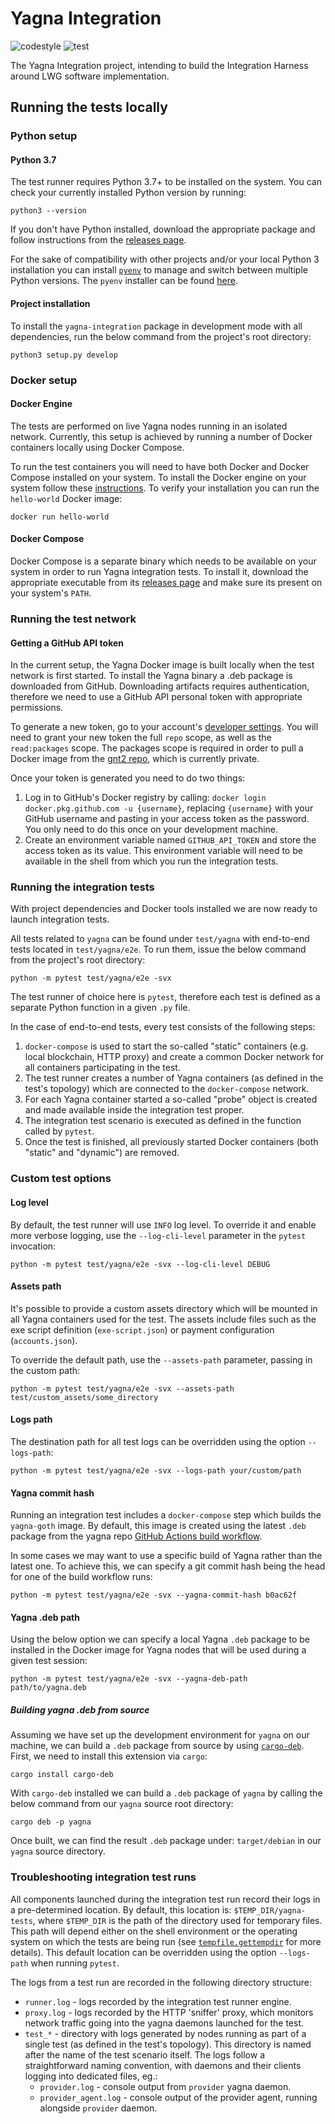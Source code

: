 # Yagna Integration

![codestyle](https://github.com/golemfactory/yagna-integration/workflows/codestyle/badge.svg?event=push)
![test](https://github.com/golemfactory/yagna-integration/workflows/test/badge.svg?event=push)

The Yagna Integration project, intending to build the Integration Harness around LWG software implementation.

## Running the tests locally

### Python setup

#### Python 3.7
The test runner requires Python 3.7+ to be installed on the system. You can check your currently installed Python version by running:
```
python3 --version
```

If you don't have Python installed, download the appropriate package and follow instructions from the [releases page](https://www.python.org/downloads/).

For the sake of compatibility with other projects and/or your local Python 3 installation you can install [`pyenv`](https://github.com/pyenv/pyenv) to manage and switch between multiple Python versions. The `pyenv` installer can be found [here](https://github.com/pyenv/pyenv-installer).

#### Project installation
To install the `yagna-integration` package in development mode with all dependencies, run the below command from the project's root directory:
```
python3 setup.py develop
```

### Docker setup

#### Docker Engine
The tests are performed on live Yagna nodes running in an isolated network. Currently, this setup is achieved by running a number of Docker containers locally using Docker Compose.

To run the test containers you will need to have both Docker and Docker Compose installed on your system. To install the Docker engine on your system follow these [instructions](https://docs.docker.com/engine/install/). To verify your installation you can run the `hello-world` Docker image:
```
docker run hello-world
```

#### Docker Compose
Docker Compose is a separate binary which needs to be available on your system in order to run Yagna integration tests. To install it, download the appropriate executable from its [releases page](https://github.com/docker/compose/releases) and make sure its present on your system's `PATH`.

### Running the test network

#### Getting a GitHub API token
In the current setup, the Yagna Docker image is built locally when the test network is first started. To install the Yagna binary a .deb package is downloaded from GitHub. Downloading artifacts requires authentication, therefore we need to use a GitHub API personal token with appropriate permissions.

To generate a new token, go to your account's [developer settings](https://github.com/settings/tokens).
You will need to grant your new token the full `repo` scope, as well as the `read:packages` scope. The packages scope is required in order to pull a Docker image from the [gnt2 repo](https://github.com/golemfactory/gnt2), which is currently private.

Once your token is generated you need to do two things:
1. Log in to GitHub's Docker registry by calling: `docker login docker.pkg.github.com -u {username}`, replacing `{username}` with your GitHub username and pasting in your access token as the password. You only need to do this once on your development machine.
2. Create an environment variable named `GITHUB_API_TOKEN` and store the access token as its value. This environment variable will need to be available in the shell from which you run the integration tests.

### Running the integration tests
With project dependencies and Docker tools installed we are now ready to launch integration tests.

All tests related to `yagna` can be found under `test/yagna` with end-to-end tests located in `test/yagna/e2e`. To run them, issue the below command from the project's root directory:
```
python -m pytest test/yagna/e2e -svx
```
The test runner of choice here is `pytest`, therefore each test is defined as a separate Python function in a given `.py` file.

In the case of end-to-end tests, every test consists of the following steps:
1. `docker-compose` is used to start the so-called "static" containers (e.g. local blockchain, HTTP proxy) and create a common Docker network for all containers participating in the test.
2. The test runner creates a number of Yagna containers (as defined in the test's topology) which are connected to the `docker-compose` network.
3. For each Yagna container started a so-called "probe" object is created and made available inside the integration test proper.
4. The integration test scenario is executed as defined in the function called by `pytest`.
5. Once the test is finished, all previously started Docker containers (both "static" and "dynamic") are removed.

### Custom test options

#### Log level
By default, the test runner will use `INFO` log level. To override it and enable more verbose logging, use the `--log-cli-level` parameter in the `pytest` invocation:
```
python -m pytest test/yagna/e2e -svx --log-cli-level DEBUG
```

#### Assets path
It's possible to provide a custom assets directory which will be mounted in all Yagna containers used for the test. The assets include files such as the exe script definition (`exe-script.json`) or payment configuration (`accounts.json`).

To override the default path, use the `--assets-path` parameter, passing in the custom path:
```
python -m pytest test/yagna/e2e -svx --assets-path test/custom_assets/some_directory
```

#### Logs path
The destination path for all test logs can be overridden using the option `--logs-path`:
```
python -m pytest test/yagna/e2e -svx --logs-path your/custom/path
```

#### Yagna commit hash
Running an integration test includes a `docker-compose` step which builds the `yagna-goth` image. By default, this image is created using the latest `.deb` package from the yagna repo [GitHub Actions build workflow](https://github.com/golemfactory/yagna/actions?query=workflow%3A%22Build+.deb%22).

In some cases we may want to use a specific build of Yagna rather than the latest one. To achieve this, we can specify a git commit hash being the head for one of the build workflow runs:
```
python -m pytest test/yagna/e2e -svx --yagna-commit-hash b0ac62f
```

#### Yagna .deb path
Using the below option we can specify a local Yagna `.deb` package to be installed in the Docker image for Yagna nodes that will be used during a given test session:
```
python -m pytest test/yagna/e2e -svx --yagna-deb-path path/to/yagna.deb
```

##### Building yagna .deb from source
Assuming we have set up the development environment for `yagna` on our machine, we can build a `.deb` package from source by using [`cargo-deb`](https://github.com/mmstick/cargo-deb). First, we need to install this extension via `cargo`:
```
cargo install cargo-deb
```

With `cargo-deb` installed we can build a `.deb` package of `yagna` by calling the below command from our `yagna` source root directory:
```
cargo deb -p yagna
```

Once built, we can find the result `.deb` package under: `target/debian` in our `yagna` source directory.

### Troubleshooting integration test runs
All components launched during the integration test run record their logs in a pre-determined location. By default, this location is: `$TEMP_DIR/yagna-tests`, where `$TEMP_DIR` is the path of the directory used for temporary files. This path will depend either on the shell environment or the operating system on which the tests are being run (see [`tempfile.gettempdir`](https://docs.python.org/3/library/tempfile.html) for more details). This default location can be overridden using the option `--logs-path` when running `pytest`.

The logs from a test run are recorded in the following directory structure:
- `runner.log` - logs recorded by the integration test runner engine.
- `proxy.log` - logs recorded by the HTTP 'sniffer' proxy, which monitors network traffic going into the yagna daemons launched for the test.
-  `test_*` - directory with logs generated by nodes running as part of a single test (as defined in the test's topology). This directory is named after the name of the test scenario itself.
 The logs follow a straightforward naming convention, with daemons and their clients logging into dedicated files, eg.:
   - `provider.log` - console output from `provider` yagna daemon.
   - `provider_agent.log` - console output of the provider agent, running alongside `provider` daemon.
